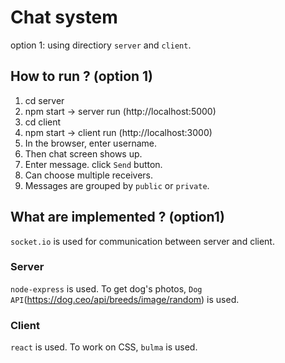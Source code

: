 # Chat system 
option 1:  using directiory `server` and `client`.
## How to run ? (option 1)
1. cd server
2. npm start  -> server run (http://localhost:5000)
3. cd client
4. npm start -> client run (http://localhost:3000)
5. In the browser, enter username.
6. Then chat screen shows up.
7. Enter message. click `Send` button.
8. Can choose multiple receivers.
9. Messages are grouped by `public` or `private`.

## What are implemented ? (option1)
`socket.io` is used for communication between server and client.

### Server
`node-express` is used.
To get dog's photos, `Dog API`(https://dog.ceo/api/breeds/image/random) is used.

### Client
`react` is used.
To work on CSS, `bulma` is used.










